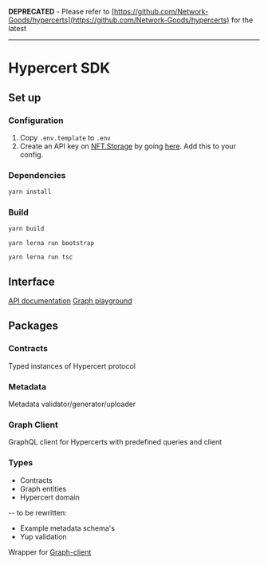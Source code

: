 **DEPRECATED** - Please refer to [https://github.com/Network-Goods/hypercerts](https://github.com/Network-Goods/hypercerts) for the latest

---

# Hypercert SDK

## Set up

### Configuration

1. Copy `.env.template` to `.env`
2. Create an API key on [NFT.Storage](https://nft.storage/) by going [here](https://nft.storage/manage). Add this to your config.


### Dependencies

```bash
yarn install
```

### Build

```bash
yarn build
```

`yarn lerna run bootstrap`

`yarn lerna run tsc`

## Interface

[API documentation](/docs/API.md)
[Graph playground](https://thegraph.com/hosted-service/subgraph/bitbeckers/hypercerts-dev)

## Packages

### Contracts

Typed instances of Hypercert protocol

### Metadata

Metadata validator/generator/uploader

### Graph Client

GraphQL client for Hypercerts with predefined queries and client

### Types

- Contracts
- Graph entities
- Hypercert domain


-- to be rewritten:
* Example metadata schema's
* Yup validation


Wrapper for [Graph-client](https://github.com/graphprotocol/graph-client)
